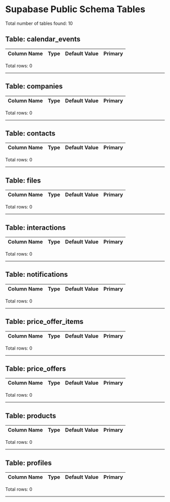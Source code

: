 # Supabase Public Schema Tables

Total number of tables found: 10

## Table: calendar_events

| Column Name | Type | Default Value | Primary |
|------------|------|---------------|---------|

Total rows: 0

---

## Table: companies

| Column Name | Type | Default Value | Primary |
|------------|------|---------------|---------|

Total rows: 0

---

## Table: contacts

| Column Name | Type | Default Value | Primary |
|------------|------|---------------|---------|

Total rows: 0

---

## Table: files

| Column Name | Type | Default Value | Primary |
|------------|------|---------------|---------|

Total rows: 0

---

## Table: interactions

| Column Name | Type | Default Value | Primary |
|------------|------|---------------|---------|

Total rows: 0

---

## Table: notifications

| Column Name | Type | Default Value | Primary |
|------------|------|---------------|---------|

Total rows: 0

---

## Table: price_offer_items

| Column Name | Type | Default Value | Primary |
|------------|------|---------------|---------|

Total rows: 0

---

## Table: price_offers

| Column Name | Type | Default Value | Primary |
|------------|------|---------------|---------|

Total rows: 0

---

## Table: products

| Column Name | Type | Default Value | Primary |
|------------|------|---------------|---------|

Total rows: 0

---

## Table: profiles

| Column Name | Type | Default Value | Primary |
|------------|------|---------------|---------|

Total rows: 0

---

